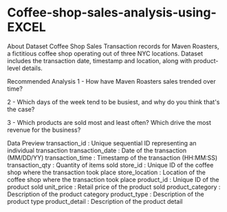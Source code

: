 # Coffee-shop-sales-analysis-using-EXCEL


About Dataset
Coffee Shop Sales
Transaction records for Maven Roasters, a fictitious coffee shop operating out of three NYC locations. Dataset includes the transaction date, timestamp and location, along with product-level details.

Recommended Analysis
1 - How have Maven Roasters sales trended over time?

2 - Which days of the week tend to be busiest, and why do you think that's the case?

3 - Which products are sold most and least often? Which drive the most revenue for the business?

Data Preview
transaction_id : Unique sequential ID representing an individual transaction
transaction_date : Date of the transaction (MM/DD/YY)
transaction_time : Timestamp of the transaction (HH:MM:SS)
transaction_qty : Quantity of items sold
store_id : Unique ID of the coffee shop where the transaction took place
store_location : Location of the coffee shop where the transaction took place
product_id : Unique ID of the product sold
unit_price : Retail price of the product sold
product_category : Description of the product category
product_type : Description of the product type
product_detail : Description of the product detail
